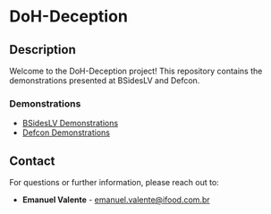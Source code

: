 # DoH-Deception

## Description
Welcome to the DoH-Deception project! This repository contains the demonstrations presented at BSidesLV and Defcon.

### Demonstrations
- [BSidesLV Demonstrations](./bsides-demos/README.md)
- [Defcon Demonstrations](./defcon-demos/README.md)

## Contact
For questions or further information, please reach out to:
- **Emanuel Valente** - [emanuel.valente@ifood.com.br](mailto:emanuel.valente@ifood.com.br)


